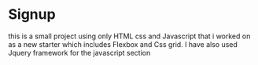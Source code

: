 # Signup
this is a small project using only HTML css and Javascript that i worked on as a new starter which includes Flexbox and Css grid.
I have also used Jquery framework for the javascript section
